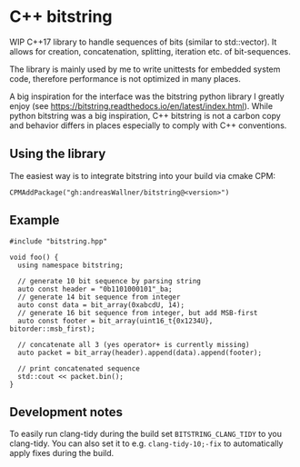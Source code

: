 # C++ bitstring

WIP C++17 library to handle sequences of bits (similar to
std::vector<bool>). It allows for creation, concatenation,
splitting, iteration etc. of bit-sequences.

The library is mainly used by me to write unittests for
embedded system code, therefore performance is not optimized
in many places.

A big inspiration for the interface was the bitstring python
library I greatly enjoy (see https://bitstring.readthedocs.io/en/latest/index.html).
While python bitstring was a big inspiration, C++ bitstring
is not a carbon copy and behavior differs in places especially
to comply with C++ conventions.

## Using the library

The easiest way is to integrate bitstring into your build
via cmake CPM:

    CPMAddPackage("gh:andreasWallner/bitstring@<version>")

## Example

    #include "bitstring.hpp"

    void foo() {
      using namespace bitstring;

      // generate 10 bit sequence by parsing string
      auto const header = "0b1101000101"_ba;
      // generate 14 bit sequence from integer
      auto const data = bit_array(0xabcdU, 14);
      // generate 16 bit sequence from integer, but add MSB-first
      auto const footer = bit_array(uint16_t{0x1234U}, bitorder::msb_first);

      // concatenate all 3 (yes operator+ is currently missing)
      auto packet = bit_array(header).append(data).append(footer);

      // print concatenated sequence
      std::cout << packet.bin();
    }

## Development notes

To easily run clang-tidy during the build set `BITSTRING_CLANG_TIDY` to you clang-tidy.
You can also set it to e.g. `clang-tidy-10;-fix` to automatically apply fixes during the build.
